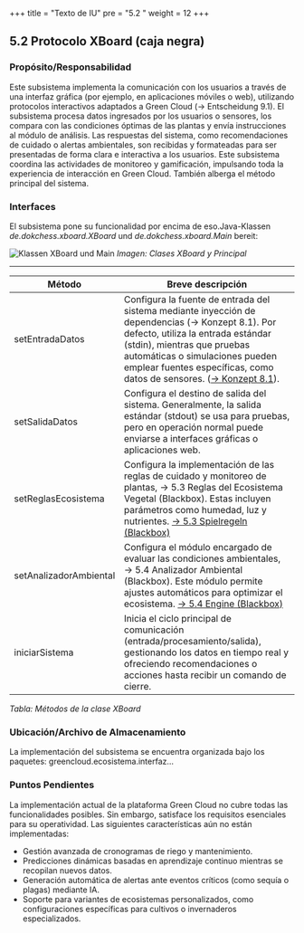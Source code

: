 +++
title = "Texto de IU"
pre = "5.2 "
weight = 12
+++

## 5.2 Protocolo XBoard (caja negra)

### Propósito/Responsabilidad

Este subsistema implementa la comunicación con los usuarios a través de una interfaz gráfica (por ejemplo, en aplicaciones móviles o web), utilizando protocolos interactivos adaptados a Green Cloud (→ Entscheidung 9.1).
El subsistema procesa datos ingresados por los usuarios o sensores, los compara con las condiciones óptimas de las plantas y envía instrucciones al módulo de análisis.
Las respuestas del sistema, como recomendaciones de cuidado o alertas ambientales, son recibidas y formateadas para ser presentadas de forma clara e interactiva a los usuarios.
Este subsistema coordina las actividades de monitoreo y gamificación, impulsando toda la experiencia de interacción en Green Cloud. También alberga el método principal del sistema.

### Interfaces

El subsistema pone su funcionalidad por encima de eso.Java-Klassen _de.dokchess.xboard.XBoard_ und _de.dokchess.xboard.Main_ bereit:

![Klassen XBoard und Main](/images/Abb09_09_Schnittstellen_Xboard.png "Klassen XBoard und Main")
*Imagen: Clases XBoard y Principal*

----

| Método  |  Breve descripción |
|---------|------------------|
| setEntradaDatos | Configura la fuente de entrada del sistema mediante inyección de dependencias (→ Konzept 8.1). Por defecto, utiliza la entrada estándar (stdin), mientras que pruebas automáticas o simulaciones pueden emplear fuentes específicas, como datos de sensores. ([→ Konzept 8.1](/08_konzepte/01_abhaengigkeiten/)). |
| setSalidaDatos | Configura el destino de salida del sistema. Generalmente, la salida estándar (stdout) se usa para pruebas, pero en operación normal puede enviarse a interfaces gráficas o aplicaciones web.|
| setReglasEcosistema | Configura la implementación de las reglas de cuidado y monitoreo de plantas, → 5.3 Reglas del Ecosistema Vegetal (Blackbox). Estas incluyen parámetros como humedad, luz y nutrientes. [→ 5.3 Spielregeln (Blackbox)](/05_bausteinsicht/03_spielregeln/)
| setAnalizadorAmbiental | Configura el módulo encargado de evaluar las condiciones ambientales, → 5.4 Analizador Ambiental (Blackbox). Este módulo permite ajustes automáticos para optimizar el ecosistema. [→ 5.4 Engine (Blackbox)](/05_bausteinsicht/04_engine/) |
| iniciarSistema | Inicia el ciclo principal de comunicación (entrada/procesamiento/salida), gestionando los datos en tiempo real y ofreciendo recomendaciones o acciones hasta recibir un comando de cierre.|

*Tabla: Métodos de la clase XBoard*


### Ubicación/Archivo de Almacenamiento
La implementación del subsistema se encuentra organizada bajo los paquetes:
greencloud.ecosistema.interfaz...

### Puntos Pendientes
La implementación actual de la plataforma Green Cloud no cubre todas las funcionalidades posibles. Sin embargo, satisface los requisitos esenciales para su operatividad. Las siguientes características aún no están implementadas:

* Gestión avanzada de cronogramas de riego y mantenimiento.
* Predicciones dinámicas basadas en aprendizaje continuo mientras se recopilan nuevos datos.
* Generación automática de alertas ante eventos críticos (como sequía o plagas) mediante IA.
* Soporte para variantes de ecosistemas personalizados, como configuraciones específicas para cultivos o invernaderos especializados.